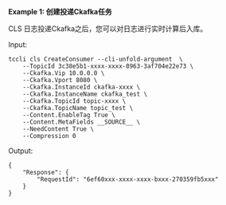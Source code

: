 **Example 1: 创建投递Ckafka任务**

CLS 日志投递Ckafka之后，您可以对日志进行实时计算后入库。

Input: 

```
tccli cls CreateConsumer --cli-unfold-argument  \
    --TopicId 3c38e5b1-xxxx-xxxx-8963-3af704e22e73 \
    --Ckafka.Vip 10.0.0.0 \
    --Ckafka.Vport 8080 \
    --Ckafka.InstanceId ckafka-xxxx \
    --Ckafka.InstanceName ckafka_test \
    --Ckafka.TopicId topic-xxxx \
    --Ckafka.TopicName topic_test \
    --Content.EnableTag True \
    --Content.MetaFields __SOURCE__ \
    --NeedContent True \
    --Compression 0
```

Output: 
```
{
    "Response": {
        "RequestId": "6ef60xxx-xxxx-xxxx-bxxx-270359fb5xxx"
    }
}
```

